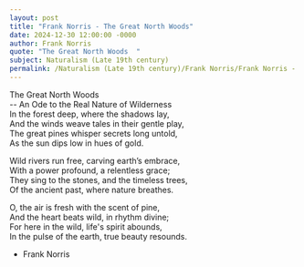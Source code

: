 ```yaml
---
layout: post
title: "Frank Norris - The Great North Woods"
date: 2024-12-30 12:00:00 -0000
author: Frank Norris
quote: "The Great North Woods  "
subject: Naturalism (Late 19th century)
permalink: /Naturalism (Late 19th century)/Frank Norris/Frank Norris - The Great North Woods
---
```


The Great North Woods  
    --    An Ode to the Real Nature of Wilderness  
In the forest deep, where the shadows lay,  
And the winds weave tales in their gentle play,  
The great pines whisper secrets long untold,  
As the sun dips low in hues of gold.
 
Wild rivers run free, carving earth’s embrace,  
With a power profound, a relentless grace;  
They sing to the stones, and the timeless trees,  
Of the ancient past, where nature breathes.
 
O, the air is fresh with the scent of pine,  
And the heart beats wild, in rhythm divine;  
For here in the wild, life's spirit abounds,  
In the pulse of the earth, true beauty resounds.

- Frank Norris
